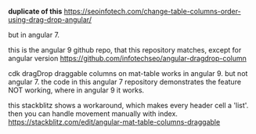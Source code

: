 **duplicate of this**
https://seoinfotech.com/change-table-columns-order-using-drag-drop-angular/

but in angular 7. 

this is the angular 9 github repo, that this repository matches, except for angular version
https://github.com/infotechseo/angular-dragdrop-column

cdk dragDrop draggable columns on mat-table works in angular 9. but not angular 7.
the code in this angular 7 repository demonstrates the feature NOT working, where in angular 9 it works.

this stackblitz shows a workaround, which makes every header cell a 'list'. then you can handle movement manually with index. 
https://stackblitz.com/edit/angular-mat-table-columns-draggable

